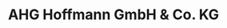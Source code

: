 ---
title: "AHG Hoffmann GmbH & Co. KG"
url: /ludwigsburg/ahg-hoffmann-gmbh-und-co-kg-schwieberdinger-strasse/
shop: Autohaus
---
